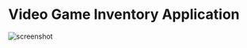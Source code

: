 
# Video Game Inventory Application

![screenshot](./public/images/Screenshot%202024-06-14%20at%2010.52.58 PM.png "Optional Title")